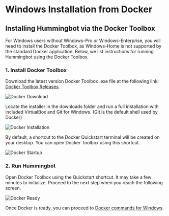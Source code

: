 # Windows Installation from Docker

## Installing Hummingbot via the Docker Toolbox

For Windows users without Windows-Pro or Windows-Enterprise, you will need to install the Docker Toolbox, as Windows-Home is not supported by the standard Docker application. Below, we list instructions for running Hummingbot using the Docker Toolbox.

### 1. Install Docker Toolbox

Download the latest version Docker Toolbox .exe file at the following link: [Docker Toolbox Releases](https://github.com/docker/toolbox/releases/).

![Docker Download](/assets/img/docker_toolbox_download.PNG)

Locate the installer in the downloads folder and run a full installation with included VirtualBox and Git for Windows. (Git is the default shell used by Docker)

![Docker Installation](/assets/img/docker_toolbox_install.PNG)

By default, a shortcut to the Docker Quickstart terminal will be created on your desktop. You can open Docker Toolbox using this shortcut.

![Docker Startup](/assets/img/docker_toolbox_startup.PNG)

### 2. Run Hummingbot

Open Docker Toolbox using the Quickstart shortcut. It may take a few minutes to initialize. Proceed to the next step when you reach the following screen.

![Docker Ready](/assets/img/docker_toolbox_cmdline.PNG)

Once Docker is ready, you can proceed to [Docker commands for Windows](/installation/docker/#docker-commands-for-windows).
